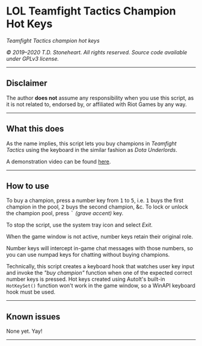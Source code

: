 # LOL Teamfight Tactics Champion Hot Keys

_Teamfight Tactics champion hot keys_

_© 2019–2020 T.D. Stoneheart. All rights reserved. Source code available under GPLv3 license._

-----

## Disclaimer

The author **does not** assume any responsibility when you use this script, as it is not related to, endorsed by, or affiliated with Riot Games by any way.

-----

## What this does

As the name implies, this script lets you buy champions in _Teamfight Tactics_ using the keyboard in the similar fashion as _Dota Underlords_.

A demonstration video can be found [here](https://www.youtube.com/watch?v=ScW1dGrifGU).

-----

## How to use

To buy a champion, press a number key from <kbd>1</kbd> to <kbd>5</kbd>, i.e. <kbd>1</kbd> buys the first champion in the pool, <kbd>2</kbd> buys the second champion, &c. To lock or unlock the champion pool, press <kbd>`</kbd> _(grave accent)_ key.

To stop the script, use the system tray icon and select _Exit_.

When the game window is not active, number keys retain their original role.

Number keys will intercept in-game chat messages with those numbers, so you can use numpad keys for chatting without buying champions.

Technically, this script creates a keyboard hook that watches user key input and invoke the _"buy champion"_ function when one of the expected correct number keys is pressed. Hot keys created using AutoIt's built-in `HotKeySet()` function won't work in the game window, so a WinAPI keyboard hook must be used.

-----

## Known issues

None yet. Yay!

-----
